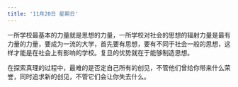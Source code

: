 ```yaml
---
title: '11月20日 星期日'
---
```


一所学校最基本的力量就是思想的力量，一所学校对社会的思想的辐射力量是最有力量的力量，要成为一流的大学，首先要有思想，要有不同于社会一般的思想，这样才能是在社会上有影响的学校。复旦的优势就在于能够制造思想。

在探索真理的过程中，最难的是否定自己所有的创见，不管他们曾给你带来什么荣誉，同时追求新的创见，不管它们会让你失去什么。

